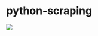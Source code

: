 # python-scraping

![](https://github.com/lbias/python-scraping/blob/master/12_crawl_wikipedia/12_crawl_wikipedia.png)
